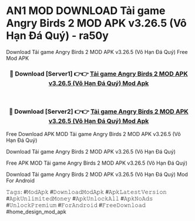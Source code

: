 # AN1 MOD DOWNLOAD Tải game Angry Birds 2 MOD APK v3.26.5 (Vô Hạn Đá Quý) - ra50y
Download Tải game Angry Birds 2 MOD APK v3.26.5 (Vô Hạn Đá Quý) Free Mod APK

<div align="center">
<h3>🔴 Download [Server1] 👉👉 <a href="https://apk-comot.site?title=Tải_game_Angry_Birds_2_MOD_APK_v3.26.5_(Vô_Hạn_Đá_Quý)">Tải game Angry Birds 2 MOD APK v3.26.5 (Vô Hạn Đá Quý) Mod Apk</a></h3><br>

<h3>🔴 Download [Server2] 👉👉 <a href="https://apk-comot.site?title=Tải_game_Angry_Birds_2_MOD_APK_v3.26.5_(Vô_Hạn_Đá_Quý)">Tải game Angry Birds 2 MOD APK v3.26.5 (Vô Hạn Đá Quý) Mod Apk</a></h3>
</div>


Free Download APK MOD Tải game Angry Birds 2 MOD APK v3.26.5 (Vô Hạn Đá Quý)

Download Tải game Angry Birds 2 MOD APK v3.26.5 (Vô Hạn Đá Quý) 

Free APK MOD Tải game Angry Birds 2 MOD APK v3.26.5 (Vô Hạn Đá Quý) 

Download Tải game Angry Birds 2 MOD APK v3.26.5 (Vô Hạn Đá Quý) Mod For Android

𝚃𝚊𝚐𝚜: #𝙼𝚘𝚍𝙰𝚙𝚔 #𝙳𝚘𝚠𝚗𝚕𝚘𝚊𝚍𝙼𝚘𝚍𝙰𝚙𝚔 #𝙰𝚙𝚔𝙻𝚊𝚝𝚎𝚜𝚝𝚅𝚎𝚛𝚜𝚒𝚘𝚗 #𝙰𝚙𝚔𝚄𝚗𝚕𝚒𝚖𝚒𝚝𝚎𝚍𝙼𝚘𝚗𝚎𝚢 #𝙰𝚙𝚔𝚄𝚗𝚕𝚘𝚌𝚔𝙰𝚕𝚕 #𝙰𝚙𝚔𝙽𝚘𝙰𝚍𝚜 #𝚄𝚗𝚕𝚘𝚌𝚔𝙿𝚛𝚎𝚖𝚒𝚞𝚖 #𝙵𝚘𝚛𝙰𝚗𝚍𝚛𝚘𝚒𝚍 #𝙵𝚛𝚎𝚎𝙳𝚘𝚠𝚗𝚕𝚘𝚊𝚍 #home_design_mod_apk